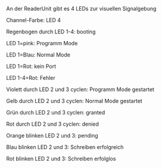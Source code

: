 An der ReaderUnit gibt es 4 LEDs zur visuellen Signalgebung

Channel-Farbe: LED 4

Regenbogen durch LED 1-4: booting

LED 1=pink: Programm Mode

LED 1=Blau: Normal Mode

LED 1=Rot: kein Port

LED 1-4=Rot: Fehler

Violett durch LED 2 und 3 cyclen: Programm Mode gestartet

Gelb durch LED 2 und 3 cyclen: Normal Mode gestartet
  
Grün durch LED 2 und 3 cyclen: granted
  
Rot durch LED 2 und 3 cyclen: denied
  
Orange blinken LED 2 und 3: pending

Blau blinken LED 2 und 3: Schreiben erfolgreich

Rot blinken LED 2 und 3: Schreiben erfolglos

